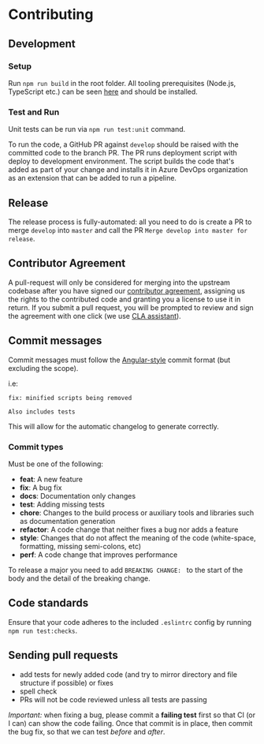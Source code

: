# Contributing

## Development
### Setup
Run `npm run build` in the root folder. All tooling prerequisites (Node.js, TypeScript etc.) can be seen [here](https://docs.microsoft.com/en-us/azure/devops/extend/develop/add-build-task?view=azure-devops#prerequisites) and should be installed.

### Test and Run
Unit tests can be run via `npm run test:unit` command.

To run the code, a GitHub PR against `develop` should be raised with the committed code to the branch PR. The PR runs deployment script with deploy to development environment. The script builds the code that's added as part of your change and installs it in Azure DevOps organization as an extension that can be added to run a pipeline.

## Release
The release process is fully-automated: all you need to do is create a PR to merge `develop` into `master` and call the PR `Merge develop into master for release`.

## Contributor Agreement
A pull-request will only be considered for merging into the upstream codebase after you have signed our [contributor agreement](https://github.com/snyk/snyk-azure-pipelines-task/blob/master/Contributor-Agreement.md), assigning us the rights to the contributed code and granting you a license to use it in return. If you submit a pull request, you will be prompted to review and sign the agreement with one click (we use [CLA assistant](https://cla-assistant.io/)).

## Commit messages

Commit messages must follow the [Angular-style](https://github.com/angular/angular.js/blob/master/CONTRIBUTING.md#commit-message-format) commit format (but excluding the scope).

i.e:

```text
fix: minified scripts being removed

Also includes tests
```

This will allow for the automatic changelog to generate correctly.

### Commit types

Must be one of the following:

* **feat**: A new feature
* **fix**: A bug fix
* **docs**: Documentation only changes
* **test**: Adding missing tests
* **chore**: Changes to the build process or auxiliary tools and libraries such as documentation generation
* **refactor**: A code change that neither fixes a bug nor adds a feature
* **style**: Changes that do not affect the meaning of the code (white-space, formatting, missing semi-colons, etc)
* **perf**: A code change that improves performance

To release a major you need to add `BREAKING CHANGE: ` to the start of the body and the detail of the breaking change.

## Code standards

Ensure that your code adheres to the included `.eslintrc` config by running `npm run test:checks`.

## Sending pull requests

- add tests for newly added code (and try to mirror directory and file structure if possible) or fixes
- spell check
- PRs will not be code reviewed unless all tests are passing

*Important:* when fixing a bug, please commit a **failing test** first so that CI (or I can) can show the code failing. Once that commit is in place, then commit the bug fix, so that we can test *before* and *after*.
